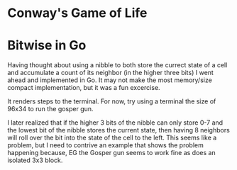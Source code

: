 Conway's Game of Life
===
Bitwise in Go
==

Having thought about using a nibble to both store the currect state of a cell
and accumulate a count of its neighbor (in the higher three bits) I went
ahead and implemented in Go.  It may not make the most memory/size compact
implementation, but it was a fun excercise.

It renders steps to the terminal.
For now, try using a terminal the size of 96x34 to run the gosper gun.

I later realized that if the higher 3 bits of the nibble can only store 0-7 and
the lowest bit of the nibble stores the current state, then having 8 neighbors
will roll over the bit into the state of the cell to the left. This seems like
a problem, but I need to contrive an example that shows the problem happening
because, EG the Gosper gun seems to work fine as does an isolated 3x3 block.

